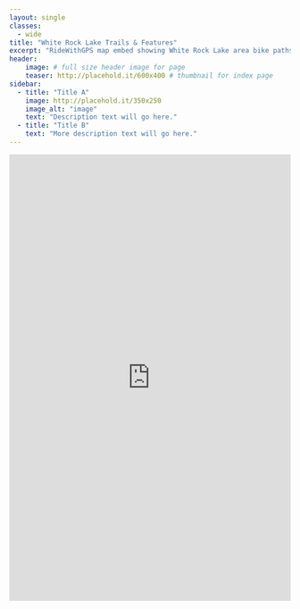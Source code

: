 ```yaml
---
layout: single
classes: 
  - wide
title: "White Rock Lake Trails & Features"
excerpt: "RideWithGPS map embed showing White Rock Lake area bike paths with BikeDFW's recommended routes to nearby businesses and the locations of useful features like water fountains and repair stations."
header:
    image: # full size header image for page
    teaser: http://placehold.it/600x400 # thumbnail for index page
sidebar:
  - title: "Title A"
    image: http://placehold.it/350x250
    image_alt: "image"
    text: "Description text will go here."
  - title: "Title B"
    text: "More description text will go here."
---
```


<iframe src="https://ridewithgps.com/embeds?type=region&id=8171" style="width: 1px; min-width: 100%; height: 800px; border: none;" scrolling="no"></iframe>
